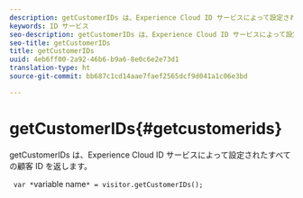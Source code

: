 ```yaml
---
description: getCustomerIDs は、Experience Cloud ID サービスによって設定されたすべての顧客 ID を返します。
keywords: ID サービス
seo-description: getCustomerIDs は、Experience Cloud ID サービスによって設定されたすべての顧客 ID を返します。
seo-title: getCustomerIDs
title: getCustomerIDs
uuid: 4eb6ff00-2a92-46b6-b9a6-8e0c6e2e73d1
translation-type: ht
source-git-commit: bb687c1cd14aae7faef2565dcf9d041a1c06e3bd

---
```



# getCustomerIDs{#getcustomerids}

getCustomerIDs は、Experience Cloud ID サービスによって設定されたすべての顧客 ID を返します。

<!--
Is there anything else we can say about this??
-->

` var *`variable name`* = visitor.getCustomerIDs();`

